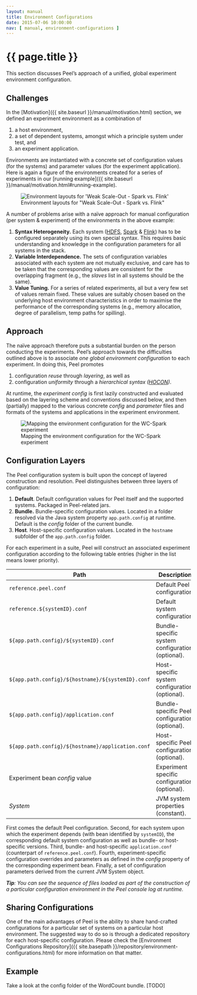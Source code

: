 ```yaml
---
layout: manual
title: Environment Configurations
date: 2015-07-06 10:00:00
nav: [ manual, environment-configurations ]
---
```


# {{ page.title }}

This section discusses Peel’s approach of a unified, global experiment environment configuration.

## Challenges

In the [Motivation]({{ site.baseurl }}/manual/motivation.html) section, we defined an experiment environment as a combination of

1. a host environment,
2. a set of dependent systems, amongst which a principle system under test, and
3. an experiment application.

Environments are instantiated with a concrete set of configuration values (for the systems) and parameter values (for the experiment application). Here is again a figure of the environments created for a series of experiments in our [running example]({{ site.baseurl }}/manual/motivation.html#running-example).

<div class="row">
    <figure class="large-9 large-centered medium-10 medium-centered small-12 small-centered columns">
        <img src="{{ site.baseurl }}/img/env_wc_series.svg" title="Environment layouts for 'Weak Scale-Out - Spark vs. Flink'" alt="Environment layouts for 'Weak Scale-Out - Spark vs. Flink'" /><br />
        <figcaption>Environment layouts for "Weak Scale-Out - Spark vs. Flink"</figcaption>
    </figure>
</div>

A number of problems arise with a naïve approach for manual configuration (per system & experiment) of the environments in the above example:

1. **Syntax Heterogeneity.** Each system ([HDFS](http://hadoop.apache.org/docs/r2.7.0/hadoop-project-dist/hadoop-common/ClusterSetup.html#Slaves_File), [Spark](https://spark.apache.org/docs/latest/spark-standalone.html#cluster-launch-scripts) & [Flink](http://ci.apache.org/projects/flink/flink-docs-release-0.9/setup/config.html)) has to be configured separately using its own special syntax. This requires basic understanding and knowledge in the configuration parameters for all systems in the stack.
1. **Variable Interdependence.** The sets of configuration variables associated with each system are not mutually exclusive, and care has to be taken that the corresponding values are consistent for the overlapping fragment (e.g., the *slaves* list in all systems should be the same).
1. **Value Tuning.** For a series of related experiments, all but a very few set of values remain fixed. These values are suitably chosen based on the underlying host environment characteristics in order to maximise the performance of the corresponding systems (e.g., memory allocation, degree of parallelism, temp paths for spilling).

## Approach

The naïve approach therefore puts a substantial burden on the person conducting the experiments. Peel’s approach towards the difficulties outlined above is to associate *one global environment configuration* to each experiment. In doing this, Peel promotes

1. configuration *reuse* through *layering*, as well as
1. configuration *uniformity* through a *hierarchical syntax ([HOCON](https://github.com/typesafehub/config/blob/master/HOCON.md))*.

At runtime, the *experiment config* is first lazily constructed and evaluated based on the layering scheme and conventions discussed below, and then (partially) mapped to the various concrete *config* and *parameter* files and formats of the systems and applications in the experiment environment.

<div class="row">
    <figure class="large-10 large-centered medium-11 medium-centered small-12 small-centered columns">
        <img src="{{ site.baseurl }}/img/env_wc_mapping.svg" title="Mapping the environment configuration for the WC-Spark experiment" alt="Mapping the environment configuration for the WC-Spark experiment" /><br />
        <figcaption>Mapping the environment configuration for the WC-Spark experiment</figcaption>
    </figure>
</div>

## Configuration Layers

The Peel configuration system is built upon the concept of layered construction and resolution. Peel distinguishes between three layers of configuration:

1. **Default**. Default configuration values for Peel itself and the supported systems. Packaged in Peel-related jars.
2. **Bundle.** Bundle-specific configuration values. Located in a folder resolved via the Java system property `app.path.config` at runtime. Default is the *config* folder of the current bundle.
3. **Host**. Host-specific configuration values. Located in the `hostname` subfolder of the `app.path.config` folder.

For each experiment in a suite, Peel will construct an associated experiment configuration according to the following table entries (higher in the list means lower priority).

| Path                                              | Description                                      |
| ------------------------------------------------- | ------------------------------------------------ |
| `reference.peel.conf`                             | Default Peel configuration.                      |
| `reference.${systemID}.conf`                      | Default system configuration.                    |
| `${app.path.config}/${systemID}.conf`             | Bundle-specific system configuration (optional). |
| `${app.path.config}/${hostname}/${systemID}.conf` | Host-specific system configuration (optional).   |
| `${app.path.config}/application.conf`             | Bundle-specific Peel configuration (optional).   |
| `${app.path.config}/${hostname}/application.conf` | Host-specific Peel configuration (optional).     |
| Experiment bean *config* value                    | Experiment specific configuration (optional).    |
| *System*                                          | JVM system properties (constant).                |

First comes the default Peel configuration.
Second, for each system upon which the experiment depends (with bean identified by `systemID`), the corresponding default system configuration as well as bundle- or host-specific versions.
Third, bundle- and host-specific `application.conf` (counterpart of `reference.peel.conf`).
Fourth, experiment-specific configuration overrides and parameters as defined in the *config* property of the corresponding experiment bean.
Finally, a set of configuration parameters derived from the current JVM System object.

*__Tip__: You can see the sequence of files loaded as part of the construction of a particular configuration environment in the Peel console log at runtime.*

## Sharing Configurations

One of the main advantages of Peel is the ability to share hand-crafted configurations for a particular set of systems on a particular host environment.
The suggested way to do so is through a dedicated repository for each host-specific configuration.
Please check the [Environment Configurations Repository]({{ site.basepath }}/repository/environment-configurations.html) for more information on that matter.

## Example

Take a look at the config folder of the WordCount bundle. [TODO]